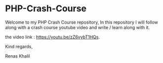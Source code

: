 # PHP-Crash-Course
Welcome to my PHP Crash Course repository,
In this repository I will follow along with a crash course youtube video
and write / learn along with it.

the video link : https://youtu.be/zZ6vybT1HQs.

Kind regards,

Renas Khalil
